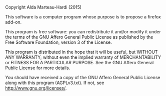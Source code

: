 Copyright Alda Marteau-Hardi (2015)

This software is a computer program whose purpose is to propose a
firefox add-on.

This program is free software: you can redistribute it and/or modify
it under the terms of the GNU Affero General Public License as
published by the Free Software Foundation, version 3 of the
License.

This program is distributed in the hope that it will be useful,
but WITHOUT ANY WARRANTY; without even the implied warranty of
MERCHANTABILITY or FITNESS FOR A PARTICULAR PURPOSE.  See the
GNU Affero General Public License for more details.

You should have received a copy of the GNU Affero General Public License
along with this program (AGPLv3.txt). If not, see
<http://www.gnu.org/licenses/>.
